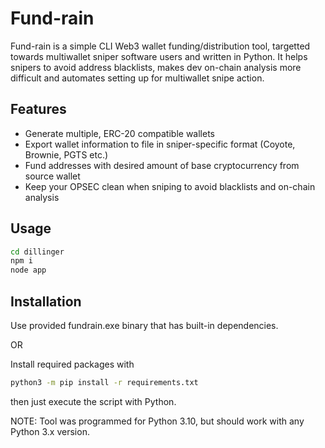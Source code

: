 # Fund-rain
Fund-rain is a simple CLI Web3 wallet funding/distribution tool, targetted towards multiwallet sniper software users and written in Python. It helps snipers to avoid address blacklists, makes dev on-chain analysis more difficult and automates setting up for multiwallet snipe action.

## Features

- Generate multiple, ERC-20 compatible wallets
- Export wallet information to file in sniper-specific format (Coyote, Brownie, PGTS etc.)
- Fund addresses with desired amount of base cryptocurrency from source wallet
- Keep your OPSEC clean when sniping to avoid blacklists and on-chain analysis

## Usage
```sh
cd dillinger
npm i
node app
```

## Installation
Use provided fundrain.exe binary that has built-in dependencies.

OR

Install required packages with
```sh
python3 -m pip install -r requirements.txt
```
then just execute the script with Python.

NOTE: Tool was programmed for Python 3.10, but should work with any Python 3.x version.
